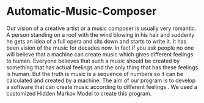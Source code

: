 # Automatic-Music-Composer
Our vision of a creative artist or a music composer is usually very romantic. A person standing on a roof with the wind blowing in his hair and suddenly he gets an idea of a full opera and sits down and starts to write it. It has been vision of the music for decades now. In fact if you ask people no one will believe that a machine can create music which gives different feelings to human. Everyone believes that such a music should be created by something that has actual feelings and the only thing that has these feelings is human. But the truth is music is a sequence of numbers so it can be calculated and created by a machine. The aim of our program is to develop a software that can create music according to different feelings . We used a customized Hidden Markov Model to create this program.
